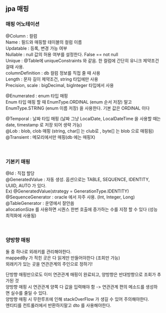 ## jpa 매핑


### 매핑 어노테이션
@Column : 컬럼 <br>
Name : 필드와 매핑할 테이블의 컬럼 이름 <br>
Updatable : 등록, 변경 가능 여부 <br>
Nullable : null 값의 허용 여부를 설정한다. False == not null  <br>
Unique : @Table에 uniqueConstraints 와 같음. 한 컬럼에 간단히 유니크 제약조건 걸때 사용. <br>
columnDefinition : db 컬럼 정보를 직접 줄 때 사용 <br>
Length : 문자 길이 제약조건, string 타입에만 사용 <br>
Precision, scale : bigDecimal, bigInteger 타입에서 사용 <br>

@Enumerated : enum 타입 매핑 <br>
Enum 타입 매핑 할 때 EnumType.ORDINAL (enum 순서 저장) 말고 EnumType.STRING (enum 이름 저장) 을 사용한다. 기본 값은 ORDINAL 이다 <br>

@Temporal : 날짜 타입 매핑 (날짜 그냥 LocalDate, LocalDateTime 을 사용할 때는 date, timestamp 로 저장 되어 생략 가능) <br>
@Lob : blob, clob 매핑 (string, char[] 는 club로 ,  byte[] 는 blob 으로 매핑됨) <br>
@Transient : 메모리에서만 매핑(db 에는 매핑X) <br>
 <br> <br>

### 기본키 매핑
@Id : 직접 할당  <br>
@GeneratedValue : 자동 생성. 옵션으로는 TABLE, SEQUENCE, IDENTITY, UUID, AUTO 가 있다.  <br>
Ex) @GeneratedValue(strategy = GenerationType.IDENTITY) <br>
@SequenceGenerator : oracle 에서 자주 사용. (Int, Integer, Long) <br>
@TableGenerator : 운영에서 잘안씀 <br>
allocationSize 를 사용하면 시퀀스 한번 호출에 증가하는 수를 지정 할 수 있다 (성능 최적화에 사용됨) <br>
 <br> <br>


### 양방향 매핑
둘 중 하나로 외래키를 관리해야한다.  <br>
mappedBy 가 적힌 곳은 다 읽게만 만들어야한다 (조회만 가능) <br>
외래키가 있는 곳을 연관관계의 주인으로 정하기! <br>

단방향 매핑만으로도 이미 연관관계 매핑이 완료되고, 양방향은 반대방향으로 조회가 추가된 것  <br>
양방향 매핑 시 연관관계 양쪽 다 값을 입력해야 함 -> 연관관계 편의 메소드를 생성하면 실수를 줄일 수 있다. <br>
양방향 매핑 시 무한루프에 인해 stackOverFlow 가 생길 수 있어 주의해야한다.  <br>
엔티티를 컨트롤러에서 반환하지말고 dto 를 사용해야한다.  <br>
 <br> <br>
